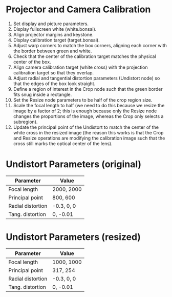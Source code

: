 # Projector and Camera Calibration

1. Set display and picture parameters.
2. Display fullscreen white (white.bonsai).
3. Align projector margins and keystone.
4. Display calibration target (target.bonsai).
5. Adjust warp corners to match the box corners, aligning each corner with the border between green and white.
6. Check that the center of the calibration target matches the physical center of the box.
7. Align camera calibration target (white cross) with the projection calibration target so that they overlap.
8. Adjust radial and tangential distortion parameters (Undistort node) so that the edges of the box look straight.
9. Define a region of interest in the Crop node such that the green border fits snug inside a rectangle.
10. Set the Resize node parameters to be half of the crop region size.
11. Scale the focal length to half (we need to do this because we resize the image by a factor of 2; this is enough because only the Resize node changes the proportions of the image, whereas the Crop only selects a subregion).
12. Update the principal point of the Undistort to match the center of the white cross in the resized image (the reason this works is that the Crop and Resize operations are modifying the calibration image such that the cross still marks the optical center of the lens).

# Undistort Parameters (original)

| Parameter          | Value        |
| ------------------ | ------------ |
| Focal length       | 2000, 2000   |
| Principal point    | 800, 600     |
| Radial distortion  | -0.3, 0, 0   |
| Tang. distortion   | 0, -0.01     |

# Undistort Parameters (resized)

| Parameter          | Value        |
| ------------------ | ------------ |
| Focal length       | 1000, 1000   |
| Principal point    | 317, 254     |
| Radial distortion  | -0.3, 0, 0   |
| Tang. distortion   | 0, -0.01     |
